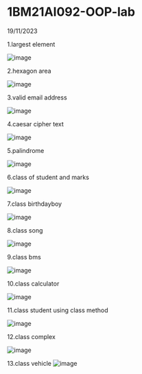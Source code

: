 # 1BM21AI092-OOP-lab
19/11/2023 

1.largest element

![image](https://github.com/Prathamgrao/1BM21AI092-OOP-lab/assets/138456172/3b6976cb-4253-45fc-be79-3ebf5e428a3d)


2.hexagon area

![image](https://github.com/Prathamgrao/1BM21AI092-OOP-lab/assets/138456172/f1fe82b1-9dd4-45ad-9678-97ff925995d7)


3.valid email address

![image](https://github.com/Prathamgrao/1BM21AI092-OOP-lab/assets/138456172/f2f84c7f-4bdf-4f44-984f-8460484040f2)


4.caesar cipher text

![image](https://github.com/Prathamgrao/1BM21AI092-OOP-lab/assets/138456172/16572c5f-260a-4cff-9b3c-07ede32d616b)


5.palindrome

![image](https://github.com/Prathamgrao/1BM21AI092-OOP-lab/assets/138456172/92aae700-e6ef-4645-9080-02b4e72c8a77)



6.class of student and marks

![image](https://github.com/Prathamgrao/1BM21AI092-OOP-lab/assets/138456172/cfe924a1-153a-46b5-be38-88e0a3294fa6)



7.class birthdayboy

![image](https://github.com/Prathamgrao/1BM21AI092-OOP-lab/assets/138456172/39980d05-f277-47f0-97ea-89f411ce5d16)


8.class song

![image](https://github.com/Prathamgrao/1BM21AI092-OOP-lab/assets/138456172/9b614097-1978-4e6b-acb0-1afe5dc4417f)


9.class bms

![image](https://github.com/Prathamgrao/1BM21AI092-OOP-lab/assets/138456172/27a5acd2-0242-4052-a3bf-10f915d9dc4d)


10.class calculator

![image](https://github.com/Prathamgrao/1BM21AI092-OOP-lab/assets/138456172/3d05ee1c-a745-499e-a9d6-6d320ceb6790)

11.class student using class method

![image](https://github.com/Prathamgrao/1BM21AI092-OOP-lab/assets/138456172/549c11a3-9e3b-496f-85e7-ca6e8db11547)


12.class complex

![image](https://github.com/Prathamgrao/1BM21AI092-OOP-lab/assets/138456172/12e7ddfb-548d-48e4-a8e3-335458acc4e3)


13.class vehicle
![image](https://github.com/Prathamgrao/1BM21AI092-OOP-lab/assets/138456172/3efe3b8c-4da0-4335-8a3b-caa58e8c0da4)





